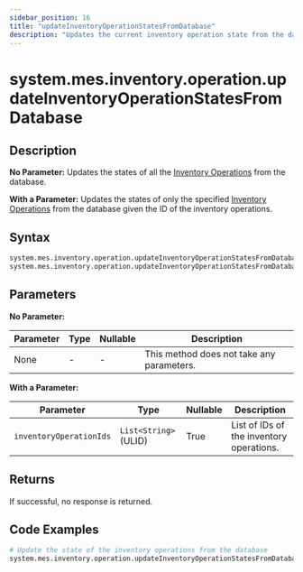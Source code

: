```yaml
---
sidebar_position: 16
title: "updateInventoryOperationStatesFromDatabase"
description: "Updates the current inventory operation state from the database."
---
```


# system.mes.inventory.operation.updateInventoryOperationStatesFromDatabase

## Description

**No Parameter:** Updates the states of all the [Inventory Operations](../../data-model/inventory-model/inventory-operation) from the database.

**With a Parameter:** Updates the states of only the specified [Inventory Operations](../../data-model/inventory-model/inventory-operation) from the database given
the ID of the inventory operations.

## Syntax

```python
system.mes.inventory.operation.updateInventoryOperationStatesFromDatabase()
system.mes.inventory.operation.updateInventoryOperationStatesFromDatabase([inventoryOperationIds])
```

## Parameters

**No Parameter:**

| Parameter | Type | Nullable | Description                               |
|-----------|------|----------|-------------------------------------------|
| None      | -    | -        | This method does not take any parameters. |

**With a Parameter:**

| Parameter               | Type                  | Nullable | Description                              |
|-------------------------|-----------------------|----------|------------------------------------------|
| `inventoryOperationIds` | `List<String>` (ULID) | True     | List of IDs of the inventory operations. |

## Returns

If successful, no response is returned.

## Code Examples

```python
# Update the state of the inventory operations from the database
system.mes.inventory.operation.updateInventoryOperationStatesFromDatabase(['01JPAND53P-BZ61RZHZ-V7C6EEHG', '01JPBE5NX5-WZRBXRT7-WRXGEPT5'])
```
